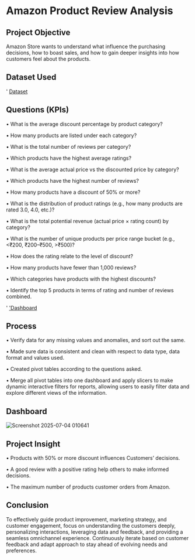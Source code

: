 # Amazon Product Review Analysis

## Project Objective

Amazon Store wants to understand what influence the purchasing decisions, how to boast sales, and how to gain deeper insights into how customers feel about the products.
## Dataset Used
' <a href="https://github.com/Marryah007/Amazon_Data_Analysis_Dashboard/blob/main/Amazon%20Product%20Review.xlsx">Dataset</a>

## Questions (KPIs)

•	What is the average discount percentage by product category?

•	How many products are listed under each category?

•	What is the total number of reviews per category? 

•	Which products have the highest average ratings?

•	What is the average actual price vs the discounted price by category? 

•	Which products have the highest number of reviews? 

•	How many products have a discount of 50% or more?

•	What is the distribution of product ratings (e.g., how many products are rated 3.0, 4.0, etc.)? 

•	What is the total potential revenue (actual price × rating count) by category? 

•	What is the number of unique products per price range bucket (e.g., <₹200, ₹200–₹500, >₹500)?

•	How does the rating relate to the level of discount?

•	How many products have fewer than 1,000 reviews?

•	Which categories have products with the highest discounts?

•	Identify the top 5 products in terms of rating and number of reviews combined.

' <a href="https://github.com/Marryah007/Amazon_Data_Analysis_Dashboard/blob/main/Screenshot%202025-07-04%20010641.png">'Dashboard <a/>

## Process

•	Verify data for any missing values and anomalies, and sort out the same.

•	Made sure data is consistent and clean with respect to data type, data format and values used.

•	Created pivot tables according to the questions asked.

•	Merge all pivot tables into one dashboard and apply slicers to make dynamic interactive filters for reports, allowing users to easily filter data and explore different views of the information.

## Dashboard
![Screenshot 2025-07-04 010641](https://github.com/user-attachments/assets/91377832-5cfb-4103-9a7a-bf6e2f4477ac)


## Project Insight

•	Products with 50% or more discount influences Customers’ decisions.

•	A good review with a positive rating help others to make informed decisions.

•	The maximum number of products customer orders from Amazon.

## Conclusion

To effectively guide product improvement, marketing strategy, and customer engagement, focus on understanding the customers deeply, personalizing interactions, leveraging data and feedback, and providing a seamless omnichannel experience. Continuously iterate based on customer feedback and adapt approach to stay ahead of evolving needs and preferences. 
